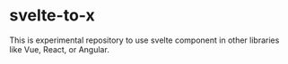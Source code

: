 # svelte-to-x
This is experimental repository to use svelte component in other libraries like Vue, React, or Angular.